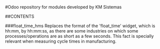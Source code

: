 #Odoo repository for modules developed by KM Sistemas

##CONTENTS

###float_time_hms
Replaces the format of the 'float_time' widget, which is hh:mm, by hh:mm:ss, as there are some industries on which
some processes/operations are as short as a few seconds. This fact is specially relevant when measuring cycle
times in manufacturing.
